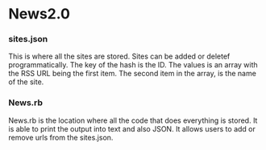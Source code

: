 # News2.0



### sites.json
This is where all the sites are stored. Sites can be added or deletef programmatically. 
The key of the hash is the ID. The values is an array with the RSS URL being the first item.  The second item in the array, is the name of the site.

### News.rb
News.rb is the location where all the code that does everything is stored. It is able to print the output into text and also JSON. 
It allows users to add or remove urls from the sites.json. 
